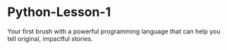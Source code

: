 # Python-Lesson-1
Your first brush with a powerful programming language that can help you tell original, impactful stories. 
